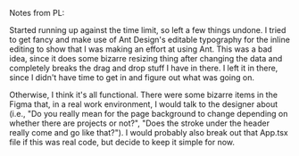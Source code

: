 Notes from PL:

Started running up against the time limit, so left a few things undone. I tried to get fancy and make use of Ant Design's editable typography for the inline editing to show that I was making an effort at using Ant. This was a bad idea, since it does some bizarre resizing thing after changing the data and completely breaks the drag and drop stuff I have in there. I left it in there, since I didn't have time to get in and figure out what was going on.

Otherwise, I think it's all functional. There were some bizarre items in the Figma that, in a real work environment, I would talk to the designer about (i.e., "Do you really mean for the page background to change depending on whether there are projects or not?", "Does the stroke under the header really come and go like that?"). I would probably also break out that App.tsx file if this was real code, but decide to keep it simple for now.
